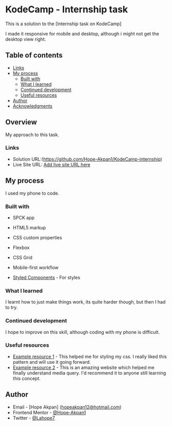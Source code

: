 # KodeCamp - Internship task 

This is a solution to the [Internship task on KodeCamp] 

I made it responsive for mobile and desktop, although i might not get the desktop view right.

## Table of contents

  - [Links](#links)
- [My process](#my-process)
  - [Built with](#built-with)
  - [What I learned](#what-i-learned)
  - [Continued development](#continued-development)
  - [Useful resources](#useful-resources)
- [Author](#author)
- [Acknowledgments](#acknowledgments)


## Overview
My approach to this task.


### Links

- Solution URL:(https://github.com/Hope-Akpan1/KodeCamp-internship)
- Live Site URL: [Add live site URL here](https://your-live-site-url.com)

## My process
I used my phone to code.

### Built with

- SPCK app
- HTML5 markup
- CSS custom properties
- Flexbox
- CSS Grid
- Mobile-first workflow

- [Styled Components](https://styled-components.com/) - For styles

### What I learned

I learnt how to just make things work, its quite harder though, but then I had to try.



### Continued development
I hope to improve on this skill, although coding with my phone is difficult.



### Useful resources

- [Example resource 1](https://developer.mozilla.org/en-US/) - This helped me for styling my css. I really liked this pattern and will use it going forward.
- [Example resource 2](https://www.w3schools.com/) - This is an amazing website which helped me finally understand media query. I'd recommend it to anyone still learning this concept.


## Author

- Email - [Hope Akpan] (hopeakpan12@hotmail.com)
- Frontend Mentor - [@Hope-Akpan1](https://www.frontendmentor.io/profile/Hope-Akpan1)
- Twitter - [@Lahope7](https://www.twitter.com/Lahope7)




